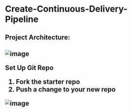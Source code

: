 # Create-Continuous-Delivery-Pipeline



<h2>Project Architecture:<h2/>


![image](https://github.com/Battlecode93/Create-Continuous-Delivery-Pipeline/assets/112134505/0a1a3ff7-b00f-483b-afc3-2ebea2112c61)



Set Up Git Repo

1. Fork the starter repo
2. Push a change to your new repo

![image](https://github.com/Battlecode93/Create-Continuous-Delivery-Pipeline/assets/112134505/3c52f4a4-26cb-4155-90e9-cafd2e60c628)
   
